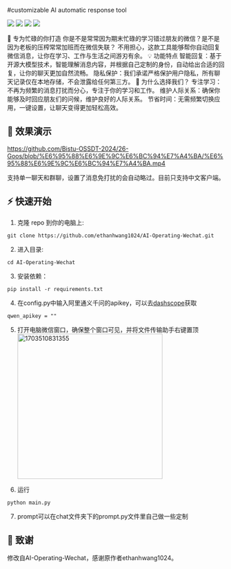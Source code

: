 #customizable AI automatic response tool

<p align="left">
    <a href="./LICENSE"><img src="https://img.shields.io/badge/license-GNU-dfd.svg"></a>
    <a href=""><img src="https://img.shields.io/badge/series-AI_Operating-yellow.svg"></a>
    <a href=""><img src="https://img.shields.io/badge/python-3.9+-aff.svg"></a>
    <a href=""><img src="https://img.shields.io/badge/os-windows-pink.svg"></a>
</p>

🌟 专为忙碌的你打造
你是不是常常因为期末忙碌的学习错过朋友的微信？是不是因为老板的压榨常常加班而在微信失联？
不用担心，这款工具能够帮你自动回复微信消息，让你在学习、工作与生活之间游刃有余。
💡 功能特点
智能回复：基于开源大模型技术，智能理解消息内容，并根据自己定制的身份，自动给出合适的回复，让你的聊天更加自然流畅。
隐私保护：我们承诺严格保护用户隐私，所有聊天记录仅在本地存储，不会泄露给任何第三方。
🎉 为什么选择我们？
专注学习：不再为频繁的消息打扰而分心，专注于你的学习和工作。
维护人际关系：确保你能够及时回应朋友们的问候，维护良好的人际关系。
节省时间：无需频繁切换应用，一键设置，让聊天变得更加轻松高效。

## 👀 效果演示  

https://github.com/Bistu-OSSDT-2024/26-Goos/blob/%E6%95%88%E6%9E%9C%E6%BC%94%E7%A4%BA/%E6%95%88%E6%9E%9C%E6%BC%94%E7%A4%BA.mp4


支持单一聊天和群聊，设置了消息免打扰的会自动略过。目前只支持中文客户端。
## ⚡ 快速开始
1. 克隆 repo 到你的电脑上:
```
git clone https://github.com/ethanhwang1024/AI-Operating-Wechat.git
```
2. 进入目录:
```
cd AI-Operating-Wechat
```
3. 安装依赖：
```
pip install -r requirements.txt
```
4. 在config.py中输入阿里通义千问的apikey，可以去[dashscope](https://dashscope.aliyun.com/)获取
```
qwen_apikey = ""
```
5. 打开电脑微信窗口，确保整个窗口可见，并将文件传输助手右键置顶  
   <img width="336" alt="1703510831355" src="https://github.com/ethanhwang1024/AI-Operating-Wechat/assets/89822193/40a3335e-4578-4ea5-a14e-45b7aed38d34">
  
6. 运行   
```
python main.py
```
7. prompt可以在chat文件夹下的prompt.py文件里自己做一些定制


## 📣 致谢

修改自AI-Operating-Wechat，感谢原作者ethanhwang1024。
